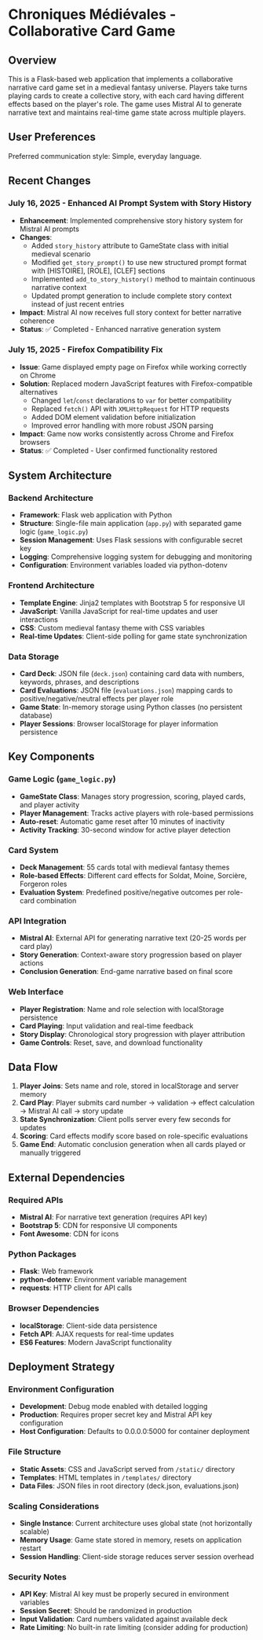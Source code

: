 # Chroniques Médiévales - Collaborative Card Game

## Overview

This is a Flask-based web application that implements a collaborative narrative card game set in a medieval fantasy universe. Players take turns playing cards to create a collective story, with each card having different effects based on the player's role. The game uses Mistral AI to generate narrative text and maintains real-time game state across multiple players.

## User Preferences

Preferred communication style: Simple, everyday language.

## Recent Changes

### July 16, 2025 - Enhanced AI Prompt System with Story History
- **Enhancement**: Implemented comprehensive story history system for Mistral AI prompts
- **Changes**:
  - Added `story_history` attribute to GameState class with initial medieval scenario
  - Modified `get_story_prompt()` to use new structured prompt format with [HISTOIRE], [ROLE], [CLEF] sections
  - Implemented `add_to_story_history()` method to maintain continuous narrative context
  - Updated prompt generation to include complete story context instead of just recent entries
- **Impact**: Mistral AI now receives full story context for better narrative coherence
- **Status**: ✅ Completed - Enhanced narrative generation system

### July 15, 2025 - Firefox Compatibility Fix
- **Issue**: Game displayed empty page on Firefox while working correctly on Chrome
- **Solution**: Replaced modern JavaScript features with Firefox-compatible alternatives
  - Changed `let`/`const` declarations to `var` for better compatibility
  - Replaced `fetch()` API with `XMLHttpRequest` for HTTP requests
  - Added DOM element validation before initialization
  - Improved error handling with more robust JSON parsing
- **Impact**: Game now works consistently across Chrome and Firefox browsers
- **Status**: ✅ Completed - User confirmed functionality restored

## System Architecture

### Backend Architecture
- **Framework**: Flask web application with Python
- **Structure**: Single-file main application (`app.py`) with separated game logic (`game_logic.py`)
- **Session Management**: Uses Flask sessions with configurable secret key
- **Logging**: Comprehensive logging system for debugging and monitoring
- **Configuration**: Environment variables loaded via python-dotenv

### Frontend Architecture
- **Template Engine**: Jinja2 templates with Bootstrap 5 for responsive UI
- **JavaScript**: Vanilla JavaScript for real-time updates and user interactions
- **CSS**: Custom medieval fantasy theme with CSS variables
- **Real-time Updates**: Client-side polling for game state synchronization

### Data Storage
- **Card Deck**: JSON file (`deck.json`) containing card data with numbers, keywords, phrases, and descriptions
- **Card Evaluations**: JSON file (`evaluations.json`) mapping cards to positive/negative/neutral effects per player role
- **Game State**: In-memory storage using Python classes (no persistent database)
- **Player Sessions**: Browser localStorage for player information persistence

## Key Components

### Game Logic (`game_logic.py`)
- **GameState Class**: Manages story progression, scoring, played cards, and player activity
- **Player Management**: Tracks active players with role-based permissions
- **Auto-reset**: Automatic game reset after 10 minutes of inactivity
- **Activity Tracking**: 30-second window for active player detection

### Card System
- **Deck Management**: 55 cards total with medieval fantasy themes
- **Role-based Effects**: Different card effects for Soldat, Moine, Sorcière, Forgeron roles
- **Evaluation System**: Predefined positive/negative outcomes per role-card combination

### API Integration
- **Mistral AI**: External API for generating narrative text (20-25 words per card play)
- **Story Generation**: Context-aware story progression based on player actions
- **Conclusion Generation**: End-game narrative based on final score

### Web Interface
- **Player Registration**: Name and role selection with localStorage persistence
- **Card Playing**: Input validation and real-time feedback
- **Story Display**: Chronological story progression with player attribution
- **Game Controls**: Reset, save, and download functionality

## Data Flow

1. **Player Joins**: Sets name and role, stored in localStorage and server memory
2. **Card Play**: Player submits card number → validation → effect calculation → Mistral AI call → story update
3. **State Synchronization**: Client polls server every few seconds for updates
4. **Scoring**: Card effects modify score based on role-specific evaluations
5. **Game End**: Automatic conclusion generation when all cards played or manually triggered

## External Dependencies

### Required APIs
- **Mistral AI**: For narrative text generation (requires API key)
- **Bootstrap 5**: CDN for responsive UI components
- **Font Awesome**: CDN for icons

### Python Packages
- **Flask**: Web framework
- **python-dotenv**: Environment variable management
- **requests**: HTTP client for API calls

### Browser Dependencies
- **localStorage**: Client-side data persistence
- **Fetch API**: AJAX requests for real-time updates
- **ES6 Features**: Modern JavaScript functionality

## Deployment Strategy

### Environment Configuration
- **Development**: Debug mode enabled with detailed logging
- **Production**: Requires proper secret key and Mistral API key configuration
- **Host Configuration**: Defaults to 0.0.0.0:5000 for container deployment

### File Structure
- **Static Assets**: CSS and JavaScript served from `/static/` directory
- **Templates**: HTML templates in `/templates/` directory
- **Data Files**: JSON files in root directory (deck.json, evaluations.json)

### Scaling Considerations
- **Single Instance**: Current architecture uses global state (not horizontally scalable)
- **Memory Usage**: Game state stored in memory, resets on application restart
- **Session Handling**: Client-side storage reduces server session overhead

### Security Notes
- **API Key**: Mistral AI key must be properly secured in environment variables
- **Session Secret**: Should be randomized in production
- **Input Validation**: Card numbers validated against available deck
- **Rate Limiting**: No built-in rate limiting (consider adding for production)